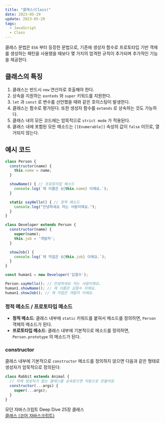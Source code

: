 ```yaml
---
title: "클래스(Class)"
date: 2023-05-29
update: 2023-05-29
tags:
  - JavaScript
  - Class
---
```


클래스 문법은 `ES6` 부터 등장한 문법으로, 기존에 생성자 함수로 프로토타입 기반 객체를 생성하는 패턴을 사용했을 때보다 몇 가지의 엄격한 규칙이 추가되며 추가적인 기능을 제공한다.

## 클래스의 특징
1. 클래스는 반드시 `new` 연산자로 호출해야 한다.  
2. 상속을 지원하는 `exnteds` 와 `super` 키워드를 지원한다.  
3. `let` 과 `const` 로 변수를 선언했을 때와 같은 호이스팅이 발생한다.  
4. 클래스는 함수로 평가된다. 또한 생성자 함수를 `extends` 로 상속하는 것도 가능하다.  
5. 클래스 내의 모든 코드에는 암묵적으로 `strict mode` 가 적용된다.  
6. 클래스 내에 포함된 모든 메소드는 `[[Enumerable]]` 속성의 값이 `false` 이므로, 열거되지 않는다.  

## 예시 코드
```js
class Person {
  constructor(name) {
    this.name = name;
  }

  showName() { // 프로토타입 메소드
    console.log(`제 이름은 ${this.name} 이에요.`);
  }

  static sayHello() { // 정적 메소드
    console.log("안녕하세요 저는 사람이에요.");
  }
}

class Developer extends Person {
  constructor(name) {
    super(name);
    this.job = '개발자';
  }

  showJob() {
    console.log(`제 직업은 ${this.job} 이에요.`);
  }
}

const human1 = new Developer('김철수');

Person.sayHello(); // 안녕하세요 저는 사람이에요.
human1.showName(); // 제 이름은 김철수 이에요.
human1.showJob(); // 제 직업은 개발자 이에요.
```

### 정적 메소드 / 프로토타입 메소드
- **정적 메소드**: 클래스 내부에 `static` 키워드를 붙혀서 메소드를 정의하면, `Person` 객체의 메소드가 된다.  
- **프로토타입 메소드**: 클래스 내부에 기본적으로 메소드를 정의하면, `Person.prototype` 의 메소드가 된다.  

### constructor  
클래스 내부에 기본적으로 `constructor` 메소드를 정의하지 않으면  다음과 같은 형태로 생성자가 암묵적으로 정의된다:  
```js
class Rabbit extends Animal {
  // 자체 생성자가 없는 클래스를 상속받으면 자동으로 만들어짐
  constructor(...args) {
    super(...args);
  }
}
```


모던 자바스크립트 Deep Dive 25장 클래스  
[클래스 (코어 자바스크립트)](https://ko.javascript.info/classes)  